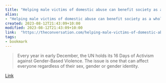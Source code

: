 ```yaml
---
title: "Helping male victims of domestic abuse can benefit society as a whole"
alias:
- "Helping male victims of domestic abuse can benefit society as a whole"
created: 2023-08-12T21:43:09+10:00
modified: 2023-08-12T21:43:09+10:00
link:  "https://theconversation.com/helping-male-victims-of-domestic-abuse-can-benefit-society-as-a-whole-196712"
tags:
- bookmark
---
```


> Every year in early December, the UN holds its 16 Days of Activism against Gender-Based Violence. The issue is one that can affect everyone regardless of their sex, gender or gender identity.

[Link](https://theconversation.com/helping-male-victims-of-domestic-abuse-can-benefit-society-as-a-whole-196712)